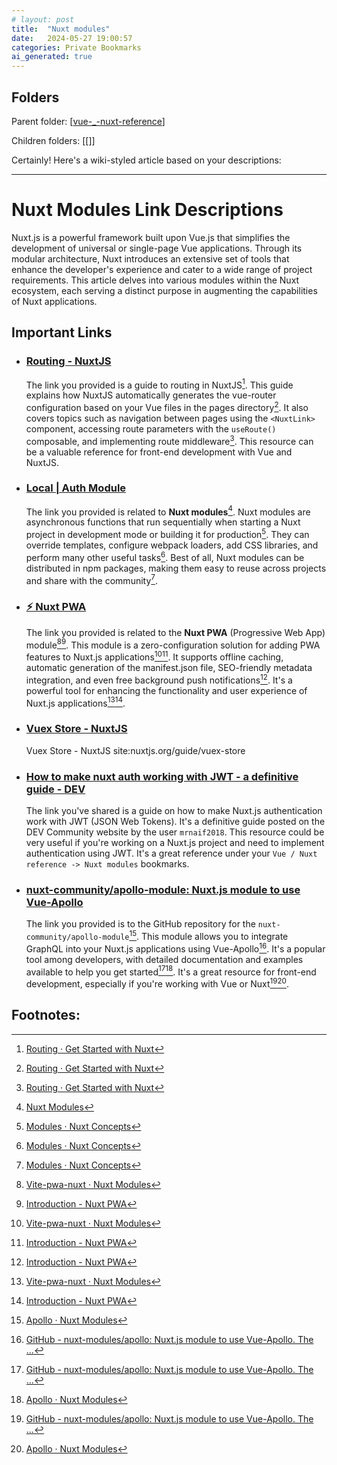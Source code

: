 ```yaml
---
# layout: post
title:  "Nuxt modules"
date:   2024-05-27 19:00:57
categories: Private Bookmarks
ai_generated: true
---
```



## Folders
Parent folder: [[vue-_-nuxt-reference]]

Children folders: [[]]

Certainly! Here's a wiki-styled article based on your descriptions:

---

# Nuxt Modules Link Descriptions

Nuxt.js is a powerful framework built upon Vue.js that simplifies the development of universal or single-page Vue applications. Through its modular architecture, Nuxt introduces an extensive set of tools that enhance the developer's experience and cater to a wide range of project requirements. This article delves into various modules within the Nuxt ecosystem, each serving a distinct purpose in augmenting the capabilities of Nuxt applications.

## Important Links

- ### [Routing - NuxtJS](https://nuxtjs.org/guide/routing)

	The link you provided is a guide to routing in NuxtJS[^1-1]. This guide explains how NuxtJS automatically generates the vue-router configuration based on your Vue files in the pages directory[^1-1]. It also covers topics such as navigation between pages using the `<NuxtLink>` component, accessing route parameters with the `useRoute()` composable, and implementing route middleware[^1-1]. This resource can be a valuable reference for front-end development with Vue and NuxtJS.

	[^1-1]: [Routing · Get Started with Nuxt](https://nuxt.com/docs/getting-started/routing)

- ### [Local | Auth Module](https://auth.nuxtjs.org/schemes/local.html#options)

	The link you provided is related to **Nuxt modules**[^2-1]. Nuxt modules are asynchronous functions that run sequentially when starting a Nuxt project in development mode or building it for production[^2-2]. They can override templates, configure webpack loaders, add CSS libraries, and perform many other useful tasks[^2-2]. Best of all, Nuxt modules can be distributed in npm packages, making them easy to reuse across projects and share with the community[^2-2].

	[^2-1]: [Nuxt Modules](https://nuxt.com/modules)

	[^2-2]: [Modules · Nuxt Concepts](https://nuxt.com/docs/guide/concepts/modules)

- ### [⚡ Nuxt PWA](https://pwa.nuxtjs.org/)

	The link you provided is related to the **Nuxt PWA** (Progressive Web App) module[^3-1][^3-2]. This module is a zero-configuration solution for adding PWA features to Nuxt.js applications[^3-1][^3-2]. It supports offline caching, automatic generation of the manifest.json file, SEO-friendly metadata integration, and even free background push notifications[^3-2]. It's a powerful tool for enhancing the functionality and user experience of Nuxt.js applications[^3-1][^3-2].

	[^3-1]: [Vite-pwa-nuxt · Nuxt Modules](https://nuxt.com/modules/vite-pwa-nuxt)

	[^3-2]: [Introduction - Nuxt PWA](https://pwa.nuxtjs.org/)

- ### [Vuex Store - NuxtJS](https://nuxtjs.org/guide/vuex-store)

	Vuex Store - NuxtJS site:nuxtjs.org/guide/vuex-store

- ### [How to make nuxt auth working with JWT - a definitive guide - DEV](https://dev.to/mrnaif2018/how-to-make-nuxt-auth-working-with-jwt-a-definitive-guide-9he)

	The link you've shared is a guide on how to make Nuxt.js authentication work with JWT (JSON Web Tokens). It's a definitive guide posted on the DEV Community website by the user `mrnaif2018`. This resource could be very useful if you're working on a Nuxt.js project and need to implement authentication using JWT. It's a great reference under your `Vue / Nuxt reference -> Nuxt modules` bookmarks.

- ### [nuxt-community/apollo-module: Nuxt.js module to use Vue-Apollo](https://github.com/nuxt-community/apollo-module)

	The link you provided is to the GitHub repository for the `nuxt-community/apollo-module`[^6-2]. This module allows you to integrate GraphQL into your Nuxt.js applications using Vue-Apollo[^6-1]. It's a popular tool among developers, with detailed documentation and examples available to help you get started[^6-1][^6-2]. It's a great resource for front-end development, especially if you're working with Vue or Nuxt[^6-1][^6-2].

	[^6-1]: [GitHub - nuxt-modules/apollo: Nuxt.js module to use Vue-Apollo. The ...](https://github.com/nuxt-modules/apollo)

	[^6-2]: [Apollo · Nuxt Modules](https://nuxt.com/modules/apollo)

## Footnotes:


[//begin]: # "Autogenerated link references for markdown compatibility"
[vue-_-nuxt-reference]: vue-_-nuxt-reference.md "Vue / Nuxt reference"
[//end]: # "Autogenerated link references"